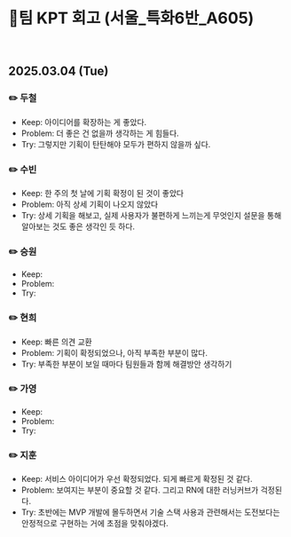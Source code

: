 # 📝팀 KPT 회고 (서울\_특화6반\_A605)

<br>

## 2025.03.04 (Tue)

### ✏️ 두철

-   Keep: 아이디어를 확장하는 게 좋았다.
-   Problem: 더 좋은 건 없을까 생각하는 게 힘들다.
-   Try: 그렇지만 기획이 탄탄해야 모두가 편하지 않을까 싶다.

### ✏️ 수빈

-   Keep: 한 주의 첫 날에 기획 확정이 된 것이 좋았다
-   Problem: 아직 상세 기획이 나오지 않았다
-   Try: 상세 기획을 해보고, 실제 사용자가 불편하게 느끼는게 무엇인지 설문을 통해 알아보는 것도 좋은 생각인 듯 하다.

### ✏️ 승원

-   Keep:
-   Problem:
-   Try:

### ✏️ 현희

-   Keep: 빠른 의견 교환
-   Problem: 기획이 확정되었으나, 아직 부족한 부분이 많다.
-   Try: 부족한 부분이 보일 때마다 팀원들과 함께 해결방안 생각하기

### ✏️ 가영

-   Keep:
-   Problem:
-   Try:

### ✏️ 지훈

-   Keep: 서비스 아이디어가 우선 확정되었다. 되게 빠르게 확정된 것 같다.
-   Problem: 보여지는 부분이 중요할 것 같다. 그리고 RN에 대한 러닝커브가 걱정된다.
-   Try: 초반에는 MVP 개발에 몰두하면서 기술 스택 사용과 관련해서는 도전보다는 안정적으로 구현하는 거에 초점을 맞춰야겠다.

<br>
<br>
